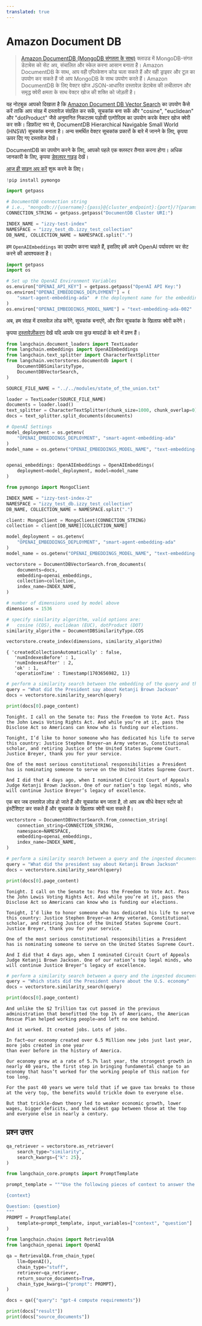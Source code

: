 ```yaml
---
translated: true
---
```


# Amazon Document DB

>[Amazon DocumentDB (MongoDB संगतता के साथ)](https://docs.aws.amazon.com/documentdb/) क्लाउड में MongoDB-संगत डेटाबेस को सेट अप, संचालित और स्केल करना आसान बनाता है।
>Amazon DocumentDB के साथ, आप वही एप्लिकेशन कोड चला सकते हैं और वही ड्राइवर और टूल का उपयोग कर सकते हैं जो आप MongoDB के साथ उपयोग करते हैं।
>Amazon DocumentDB के लिए वेक्टर खोज JSON-आधारित दस्तावेज़ डेटाबेस की लचीलापन और समृद्ध क्वेरी क्षमता के साथ वेक्टर खोज की शक्ति को जोड़ती है।

यह नोटबुक आपको दिखाता है कि [Amazon Document DB Vector Search](https://docs.aws.amazon.com/documentdb/latest/developerguide/vector-search.html) का उपयोग कैसे करें ताकि आप संग्रह में दस्तावेज़ संग्रहित कर सकें, सूचकांक बना सकें और "cosine", "euclidean" और "dotProduct" जैसे अनुमानित निकटतम पड़ोसी एल्गोरिदम का उपयोग करके वेक्टर खोज क्वेरी कर सकें। डिफ़ॉल्ट रूप से, DocumentDB Hierarchical Navigable Small World (HNSW) सूचकांक बनाता है। अन्य समर्थित वेक्टर सूचकांक प्रकारों के बारे में जानने के लिए, कृपया ऊपर दिए गए दस्तावेज़ देखें।

DocumentDB का उपयोग करने के लिए, आपको पहले एक क्लस्टर तैनात करना होगा। अधिक जानकारी के लिए, कृपया [डेवलपर गाइड](https://docs.aws.amazon.com/documentdb/latest/developerguide/what-is.html) देखें।

[आज ही साइन अप करें](https://aws.amazon.com/free/) शुरू करने के लिए।

```python
!pip install pymongo
```

```python
import getpass

# DocumentDB connection string
# i.e., "mongodb://{username}:{pass}@{cluster_endpoint}:{port}/?{params}"
CONNECTION_STRING = getpass.getpass("DocumentDB Cluster URI:")

INDEX_NAME = "izzy-test-index"
NAMESPACE = "izzy_test_db.izzy_test_collection"
DB_NAME, COLLECTION_NAME = NAMESPACE.split(".")
```

हम `OpenAIEmbeddings` का उपयोग करना चाहते हैं, इसलिए हमें अपने OpenAI पर्यावरण चर सेट करने की आवश्यकता है।

```python
import getpass
import os

# Set up the OpenAI Environment Variables
os.environ["OPENAI_API_KEY"] = getpass.getpass("OpenAI API Key:")
os.environ["OPENAI_EMBEDDINGS_DEPLOYMENT"] = (
    "smart-agent-embedding-ada"  # the deployment name for the embedding model
)
os.environ["OPENAI_EMBEDDINGS_MODEL_NAME"] = "text-embedding-ada-002"  # the model name
```

अब, हम संग्रह में दस्तावेज़ लोड करेंगे, सूचकांक बनाएंगे, और फिर सूचकांक के खिलाफ क्वेरी करेंगे।

कृपया [दस्तावेज़ीकरण](https://docs.aws.amazon.com/documentdb/latest/developerguide/vector-search.html) देखें यदि आपके पास कुछ मापदंडों के बारे में प्रश्न हैं।

```python
from langchain.document_loaders import TextLoader
from langchain.embeddings import OpenAIEmbeddings
from langchain.text_splitter import CharacterTextSplitter
from langchain.vectorstores.documentdb import (
    DocumentDBSimilarityType,
    DocumentDBVectorSearch,
)

SOURCE_FILE_NAME = "../../modules/state_of_the_union.txt"

loader = TextLoader(SOURCE_FILE_NAME)
documents = loader.load()
text_splitter = CharacterTextSplitter(chunk_size=1000, chunk_overlap=0)
docs = text_splitter.split_documents(documents)

# OpenAI Settings
model_deployment = os.getenv(
    "OPENAI_EMBEDDINGS_DEPLOYMENT", "smart-agent-embedding-ada"
)
model_name = os.getenv("OPENAI_EMBEDDINGS_MODEL_NAME", "text-embedding-ada-002")


openai_embeddings: OpenAIEmbeddings = OpenAIEmbeddings(
    deployment=model_deployment, model=model_name
)
```

```python
from pymongo import MongoClient

INDEX_NAME = "izzy-test-index-2"
NAMESPACE = "izzy_test_db.izzy_test_collection"
DB_NAME, COLLECTION_NAME = NAMESPACE.split(".")

client: MongoClient = MongoClient(CONNECTION_STRING)
collection = client[DB_NAME][COLLECTION_NAME]

model_deployment = os.getenv(
    "OPENAI_EMBEDDINGS_DEPLOYMENT", "smart-agent-embedding-ada"
)
model_name = os.getenv("OPENAI_EMBEDDINGS_MODEL_NAME", "text-embedding-ada-002")

vectorstore = DocumentDBVectorSearch.from_documents(
    documents=docs,
    embedding=openai_embeddings,
    collection=collection,
    index_name=INDEX_NAME,
)

# number of dimensions used by model above
dimensions = 1536

# specify similarity algorithm, valid options are:
#   cosine (COS), euclidean (EUC), dotProduct (DOT)
similarity_algorithm = DocumentDBSimilarityType.COS

vectorstore.create_index(dimensions, similarity_algorithm)
```

```output
{ 'createdCollectionAutomatically' : false,
   'numIndexesBefore' : 1,
   'numIndexesAfter' : 2,
   'ok' : 1,
   'operationTime' : Timestamp(1703656982, 1)}
```

```python
# perform a similarity search between the embedding of the query and the embeddings of the documents
query = "What did the President say about Ketanji Brown Jackson"
docs = vectorstore.similarity_search(query)
```

```python
print(docs[0].page_content)
```

```output
Tonight. I call on the Senate to: Pass the Freedom to Vote Act. Pass the John Lewis Voting Rights Act. And while you’re at it, pass the Disclose Act so Americans can know who is funding our elections.

Tonight, I’d like to honor someone who has dedicated his life to serve this country: Justice Stephen Breyer—an Army veteran, Constitutional scholar, and retiring Justice of the United States Supreme Court. Justice Breyer, thank you for your service.

One of the most serious constitutional responsibilities a President has is nominating someone to serve on the United States Supreme Court.

And I did that 4 days ago, when I nominated Circuit Court of Appeals Judge Ketanji Brown Jackson. One of our nation’s top legal minds, who will continue Justice Breyer’s legacy of excellence.
```

एक बार जब दस्तावेज़ लोड हो जाते हैं और सूचकांक बन जाता है, तो आप अब सीधे वेक्टर स्टोर को इंस्टैंशिएट कर सकते हैं और सूचकांक के खिलाफ क्वेरी चला सकते हैं।

```python
vectorstore = DocumentDBVectorSearch.from_connection_string(
    connection_string=CONNECTION_STRING,
    namespace=NAMESPACE,
    embedding=openai_embeddings,
    index_name=INDEX_NAME,
)

# perform a similarity search between a query and the ingested documents
query = "What did the president say about Ketanji Brown Jackson"
docs = vectorstore.similarity_search(query)
```

```python
print(docs[0].page_content)
```

```output
Tonight. I call on the Senate to: Pass the Freedom to Vote Act. Pass the John Lewis Voting Rights Act. And while you’re at it, pass the Disclose Act so Americans can know who is funding our elections.

Tonight, I’d like to honor someone who has dedicated his life to serve this country: Justice Stephen Breyer—an Army veteran, Constitutional scholar, and retiring Justice of the United States Supreme Court. Justice Breyer, thank you for your service.

One of the most serious constitutional responsibilities a President has is nominating someone to serve on the United States Supreme Court.

And I did that 4 days ago, when I nominated Circuit Court of Appeals Judge Ketanji Brown Jackson. One of our nation’s top legal minds, who will continue Justice Breyer’s legacy of excellence.
```

```python
# perform a similarity search between a query and the ingested documents
query = "Which stats did the President share about the U.S. economy"
docs = vectorstore.similarity_search(query)
```

```python
print(docs[0].page_content)
```

```output
And unlike the $2 Trillion tax cut passed in the previous administration that benefitted the top 1% of Americans, the American Rescue Plan helped working people—and left no one behind.

And it worked. It created jobs. Lots of jobs.

In fact—our economy created over 6.5 Million new jobs just last year, more jobs created in one year
than ever before in the history of America.

Our economy grew at a rate of 5.7% last year, the strongest growth in nearly 40 years, the first step in bringing fundamental change to an economy that hasn’t worked for the working people of this nation for too long.

For the past 40 years we were told that if we gave tax breaks to those at the very top, the benefits would trickle down to everyone else.

But that trickle-down theory led to weaker economic growth, lower wages, bigger deficits, and the widest gap between those at the top and everyone else in nearly a century.
```

## प्रश्न उत्तर

```python
qa_retriever = vectorstore.as_retriever(
    search_type="similarity",
    search_kwargs={"k": 25},
)
```

```python
from langchain_core.prompts import PromptTemplate

prompt_template = """Use the following pieces of context to answer the question at the end. If you don't know the answer, just say that you don't know, don't try to make up an answer.

{context}

Question: {question}
"""
PROMPT = PromptTemplate(
    template=prompt_template, input_variables=["context", "question"]
)
```

```python
from langchain.chains import RetrievalQA
from langchain_openai import OpenAI

qa = RetrievalQA.from_chain_type(
    llm=OpenAI(),
    chain_type="stuff",
    retriever=qa_retriever,
    return_source_documents=True,
    chain_type_kwargs={"prompt": PROMPT},
)

docs = qa({"query": "gpt-4 compute requirements"})

print(docs["result"])
print(docs["source_documents"])
```

